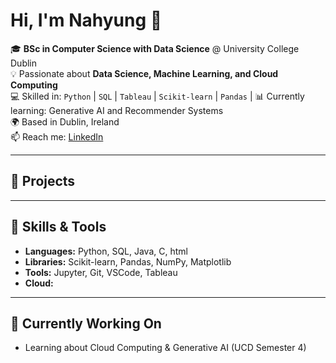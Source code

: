 # Hi, I'm Nahyung 👋  

🎓 **BSc in Computer Science with Data Science** @ University College Dublin  
💡 Passionate about **Data Science, Machine Learning, and Cloud Computing**  
💻 Skilled in: `Python` | `SQL` | `Tableau` | `Scikit-learn` | `Pandas` |
📊 Currently learning: Generative AI and Recommender Systems  
🌍 Based in Dublin, Ireland  
📫 Reach me: [LinkedIn](https://www.linkedin.com/in/nahyung-kwon-626a10329)

---

## 🧠 Projects  

---

## 🧩 Skills & Tools
- **Languages:** Python, SQL, Java, C, html 
- **Libraries:** Scikit-learn, Pandas, NumPy, Matplotlib  
- **Tools:** Jupyter, Git, VSCode, Tableau
- **Cloud:** 

---

## 🌱 Currently Working On  
- Learning about Cloud Computing & Generative AI (UCD Semester 4)  
